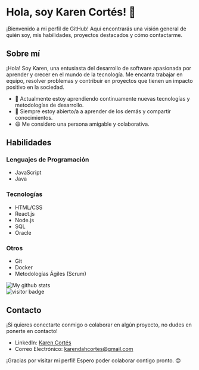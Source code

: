 # Hola, soy Karen Cortés! 👋

¡Bienvenido a mi perfil de GitHub! Aquí encontrarás una visión general de quién soy, mis habilidades, proyectos destacados y cómo contactarme.

## Sobre mí

¡Hola! Soy Karen, una entusiasta del desarrollo de software apasionada por aprender y crecer en el mundo de la tecnología. Me encanta trabajar en equipo, resolver problemas y contribuir en proyectos que tienen un impacto positivo en la sociedad.

- 🌱 Actualmente estoy aprendiendo continuamente nuevas tecnologías y metodologías de desarrollo.
- 💬 Siempre estoy abierto/a a aprender de los demás y compartir conocimientos.
- 😄 Me considero una persona amigable y colaborativa.

## Habilidades

### Lenguajes de Programación
- JavaScript
- Java

### Tecnologías
- HTML/CSS
- React.js
- Node.js
- SQL
- Oracle

### Otros
- Git
- Docker
- Metodologías Ágiles (Scrum)

![My github stats]()
<br>
![visitor badge](https://github-readme-stats.vercel.app/api/top-langs?username=KarenCortesH&show_icons=true&locale=en&layout=compact)

## Contacto

¡Si quieres conectarte conmigo o colaborar en algún proyecto, no dudes en ponerte en contacto!

- LinkedIn: [Karen Cortés](https://www.linkedin.com/in/karen-cortes-h/)
- Correo Electrónico: karendahcortes@gmail.com

¡Gracias por visitar mi perfil! Espero poder colaborar contigo pronto. 😊
